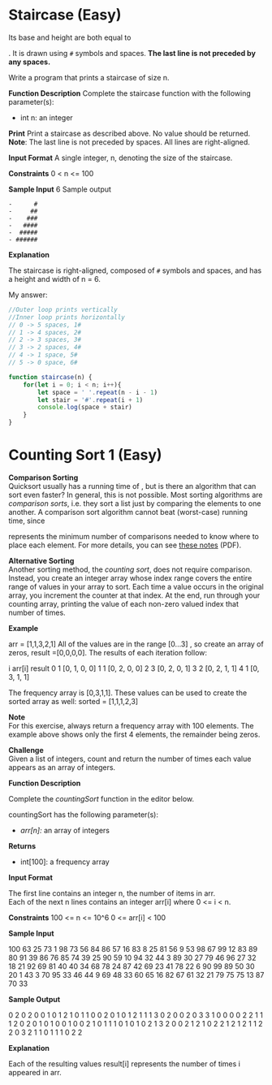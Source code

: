 # Staircase (Easy)
Its base and height are both equal to

. It is drawn using `#` symbols and spaces. **The last line is not preceded by any spaces.**

Write a program that prints a staircase of size n.

**Function Description**
Complete the staircase function with the following parameter(s):
- int n: an integer

**Print**
Print a staircase as described above. No value should be returned.  
**Note**: The last line is not preceded by spaces. All lines are right-aligned.

**Input Format**
A single integer, n, denoting the size of the staircase.

**Constraints**
0 < n <= 100

**Sample Input**
6
Sample output
```
-      #
-     ##
-    ###
-   ####
-  #####
- ######
```
**Explanation**

The staircase is right-aligned, composed of `#` symbols and spaces, and has a height and width of n = 6.

My answer:
```javascript
//Outer loop prints vertically
//Inner loop prints horizontally
// 0 -> 5 spaces, 1#
// 1 -> 4 spaces, 2#
// 2 -> 3 spaces, 3#
// 3 -> 2 spaces, 4#
// 4 -> 1 space, 5#
// 5 -> 0 space, 6#

function staircase(n) {
    for(let i = 0; i < n; i++){
        let space = ' '.repeat(n - i - 1)
        let stair = '#'.repeat(i + 1)
        console.log(space + stair)
    }
}
```



# Counting Sort 1 (Easy)
**Comparison Sorting**  
Quicksort usually has a running time of , but is there an algorithm that can sort even faster? In general, this is not possible. Most sorting algorithms are _comparison sorts_, i.e. they sort a list just by comparing the elements to one another. A comparison sort algorithm cannot beat (worst-case) running time, since

represents the minimum number of comparisons needed to know where to place each element. For more details, you can see [these notes](http://www.cs.cmu.edu/~avrim/451f11/lectures/lect0913.pdf) (PDF).

**Alternative Sorting**  
Another sorting method, the _counting sort_, does not require comparison. Instead, you create an integer array whose index range covers the entire range of values in your array to sort. Each time a value occurs in the original array, you increment the counter at that index. At the end, run through your counting array, printing the value of each non-zero valued index that number of times.

**Example**  

arr = [1,1,3,2,1]
All of the values are in the range [0...3] , so create an array of zeros, result =[0,0,0,0]. The results of each iteration follow:

i	arr[i]	result
0	1	[0, 1, 0, 0]
1	1	[0, 2, 0, 0]
2	3	[0, 2, 0, 1]
3	2	[0, 2, 1, 1]
4	1	[0, 3, 1, 1]

The frequency array is [0,3,1,1]. These values can be used to create the sorted array as well: sorted = [1,1,1,2,3]

**Note**  
For this exercise, always return a frequency array with 100 elements. The example above shows only the first 4 elements, the remainder being zeros.

**Challenge**  
Given a list of integers, count and return the number of times each value appears as an array of integers.

**Function Description**

Complete the _countingSort_ function in the editor below.

countingSort has the following parameter(s):

- _arr[n]:_ an array of integers

**Returns**

- int[100]: a frequency array

**Input Format**

The first line contains an integer n, the number of items in arr.  
Each of the next n lines contains an integer arr[i] where 0 <= i < n.

**Constraints**
100 <= n <= 10^6
0 <= arr[i] < 100

  

**Sample Input**

100
63 25 73 1 98 73 56 84 86 57 16 83 8 25 81 56 9 53 98 67 99 12 83 89 80 91 39 86 76 85 74 39 25 90 59 10 94 32 44 3 89 30 27 79 46 96 27 32 18 21 92 69 81 40 40 34 68 78 24 87 42 69 23 41 78 22 6 90 99 89 50 30 20 1 43 3 70 95 33 46 44 9 69 48 33 60 65 16 82 67 61 32 21 79 75 75 13 87 70 33  

**Sample Output**

0 2 0 2 0 0 1 0 1 2 1 0 1 1 0 0 2 0 1 0 1 2 1 1 1 3 0 2 0 0 2 0 3 3 1 0 0 0 0 2 2 1 1 1 2 0 2 0 1 0 1 0 0 1 0 0 2 1 0 1 1 1 0 1 0 1 0 2 1 3 2 0 0 2 1 2 1 0 2 2 1 2 1 2 1 1 2 2 0 3 2 1 1 0 1 1 1 0 2 2 

**Explanation**

Each of the resulting values result[i] represents the number of times i appeared in arr.